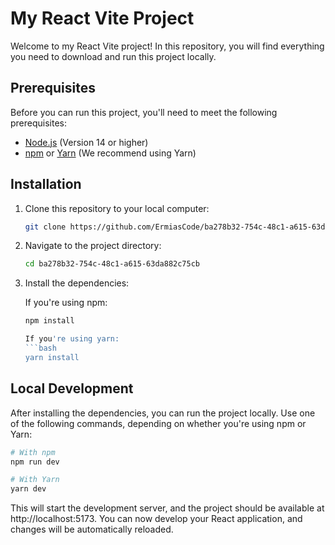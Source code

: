 # My React Vite Project

Welcome to my React Vite project! In this repository, you will find everything you need to download and run this project locally.

## Prerequisites

Before you can run this project, you'll need to meet the following prerequisites:

- [Node.js](https://nodejs.org/) (Version 14 or higher)
- [npm](https://www.npmjs.com/) or [Yarn](https://yarnpkg.com/) (We recommend using Yarn)

## Installation

1. Clone this repository to your local computer:

   ```bash
   git clone https://github.com/ErmiasCode/ba278b32-754c-48c1-a615-63da882c75cb.git

   ```

2. Navigate to the project directory:

   ```bash
   cd ba278b32-754c-48c1-a615-63da882c75cb

   ```

3. Install the dependencies:

   If you're using npm:

   ````bash
   npm install

   If you're using yarn:
   ```bash
   yarn install
   ````

## Local Development

After installing the dependencies, you can run the project locally. Use one of the following commands, depending on whether you're using npm or Yarn:

```bash
# With npm
npm run dev

# With Yarn
yarn dev
```

This will start the development server, and the project should be available at http://localhost:5173. You can now develop your React application, and changes will be automatically reloaded.


